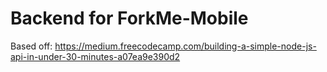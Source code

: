 # Backend for ForkMe-Mobile

Based off: https://medium.freecodecamp.com/building-a-simple-node-js-api-in-under-30-minutes-a07ea9e390d2

